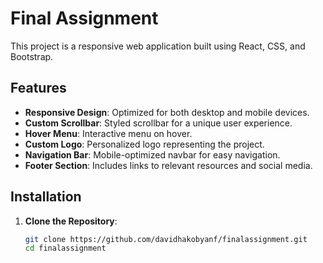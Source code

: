 # Final Assignment

This project is a responsive web application built using React, CSS, and Bootstrap.

## Features

- **Responsive Design**: Optimized for both desktop and mobile devices.
- **Custom Scrollbar**: Styled scrollbar for a unique user experience.
- **Hover Menu**: Interactive menu on hover.
- **Custom Logo**: Personalized logo representing the project.
- **Navigation Bar**: Mobile-optimized navbar for easy navigation.
- **Footer Section**: Includes links to relevant resources and social media.

## Installation

1. **Clone the Repository**:
   ```bash
   git clone https://github.com/davidhakobyanf/finalassignment.git
   cd finalassignment
